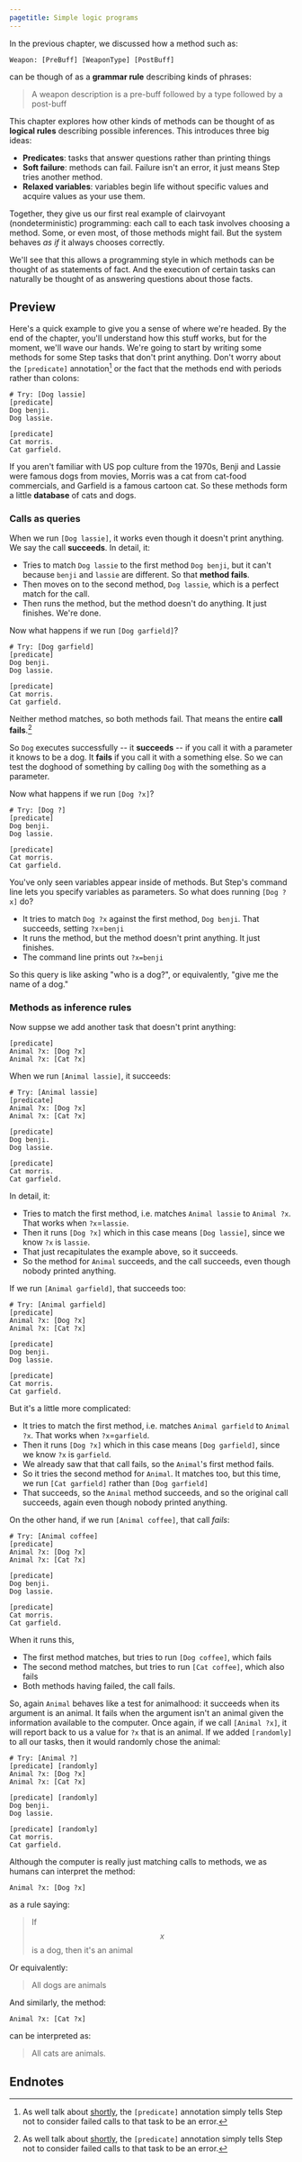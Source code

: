 ```yaml
---
pagetitle: Simple logic programs
---
```

In the previous chapter, we discussed how a method such as:
```step
Weapon: [PreBuff] [WeaponType] [PostBuff]
```
can be though of as a **grammar rule** describing kinds of phrases:

> A weapon description is a pre-buff followed by a type followed by a post-buff

This chapter explores how other kinds of methods can be thought of as **logical rules** describing possible inferences.  This introduces three big ideas:

* **Predicates**: tasks that answer questions rather than printing things
* **Soft failure**: methods can fail.  Failure isn't an error, it just means Step tries another method.
* **Relaxed variables**: variables begin life without specific values and acquire values as your use them.

Together, they give us our first real example of clairvoyant (nondeterministic) programming: each call to each task involves choosing a method.  Some, or even most, of those methods might fail.  But the system behaves *as if* it always chooses correctly.

We'll see that this allows a programming style in which methods can be thought of as statements of fact. And the execution of certain tasks can naturally be thought of as answering questions about those facts.

## Preview

Here's a quick example to give you a sense of where we're headed.  By the end of the chapter, you'll understand how this stuff works, but for the moment, we'll wave our hands.  We're going to start by writing some methods for some Step tasks that don't print anything.  Don't worry about the `[predicate]` annotation[^1] or the fact that the methods end with periods rather than colons:
```Step
# Try: [Dog lassie]
[predicate]
Dog benji.
Dog lassie.

[predicate]
Cat morris.
Cat garfield.
```
If you aren't familiar with US pop culture from the 1970s, Benji and Lassie were famous dogs from movies, Morris was a cat from cat-food commercials, and Garfield is a famous cartoon cat.  So these methods form a little **database** of cats and dogs.

### Calls as queries

When we run `[Dog lassie]`, it works even though it doesn't print anything.  We say the call **succeeds**.  In detail, it:

* Tries to match `Dog lassie` to the first method `Dog benji`, but it can't because `benji` and `lassie` are different.  So that **method fails**.
* Then moves on to the second method, `Dog lassie`, which is a perfect match for the call.
* Then runs the method, but the method doesn't do anything. It just finishes.  We're done.

Now what happens if we run `[Dog garfield]`? 
```Step
# Try: [Dog garfield]
[predicate]
Dog benji.
Dog lassie.

[predicate]
Cat morris.
Cat garfield.
```
Neither method matches, so both methods fail.  That means the entire **call fails**.[^1]

So `Dog` executes successfully -- it **succeeds** -- if you call it with a parameter it knows to be a dog.  It **fails** if you call it with a something else.  So we can test the doghood of something by calling `Dog` with the something as a parameter.

Now what happens if we run `[Dog ?x]`?
```Step
# Try: [Dog ?]
[predicate]
Dog benji.
Dog lassie.

[predicate]
Cat morris.
Cat garfield.
```

You've only seen variables appear inside of methods.  But Step's command line lets you specify variables as parameters.  So what does running `[Dog ?x]` do?

* It tries to match `Dog ?x` against the first method, `Dog benji`.  That succeeds, setting `?x`=`benji`
* It runs the method, but the method doesn't print anything. It just finishes.
* The command line prints out `?x=benji`

So this query is like asking "who is a dog?", or equivalently, "give me the name of a dog."

### Methods as inference rules

Now suppse we add another task that doesn't print anything:
```step
[predicate]
Animal ?x: [Dog ?x]
Animal ?x: [Cat ?x]
```

When we run `[Animal lassie]`, it succeeds:
```Step
# Try: [Animal lassie]
[predicate]
Animal ?x: [Dog ?x]
Animal ?x: [Cat ?x]

[predicate]
Dog benji.
Dog lassie.

[predicate]
Cat morris.
Cat garfield.  
```
In detail, it:

* Tries to match the first method, i.e. matches `Animal lassie` to `Animal ?x`.  That works when `?x`=`lassie`.
* Then it runs `[Dog ?x]` which in this case means `[Dog lassie]`, since we know `?x` is `lassie`.
* That just recapitulates the example above, so it succeeds.
* So the method for `Animal` succeeds, and the call succeeds, even though nobody printed anything.

If we run `[Animal garfield]`, that succeeds too:
```Step
# Try: [Animal garfield]
[predicate]
Animal ?x: [Dog ?x]
Animal ?x: [Cat ?x]

[predicate]
Dog benji.
Dog lassie.

[predicate]
Cat morris.
Cat garfield.  
```
But it's a little more complicated:

* It tries to match the first method, i.e. matches `Animal garfield` to `Animal ?x`.  That works when `?x`=`garfield`.
* Then it runs `[Dog ?x]` which in this case means `[Dog garfield]`, since we know `?x` is `garfield`.
* We already saw that that call fails, so the `Animal`'s first method fails.
* So it tries the second method for `Animal`.  It matches too, but this time, we run `[Cat garfield]` rather than `[Dog garfield]`
* That succeeds, so the `Animal` method succeeds, and so the original call succeeds, again even though nobody printed anything.

On the other hand, if we run `[Animal coffee]`, that call *fails*:
```Step
# Try: [Animal coffee]
[predicate]
Animal ?x: [Dog ?x]
Animal ?x: [Cat ?x]

[predicate]
Dog benji.
Dog lassie.

[predicate]
Cat morris.
Cat garfield.  
```
When it runs this,

* The first method matches, but tries to run `[Dog coffee]`, which fails
* The second method matches, but tries to run `[Cat coffee]`, which also fails
* Both methods having failed, the call fails.

So, again `Animal` behaves like a test for animalhood: it succeeds when its argument is an animal.  It fails when the argument isn't an animal given the information available to the computer.  Once again, if we call `[Animal ?x]`, it will report back to us a value for `?x` that is an animal.  If we added `[randomly]` to all our tasks, then it would randomly chose the animal:
```Step
# Try: [Animal ?]
[predicate] [randomly]
Animal ?x: [Dog ?x]
Animal ?x: [Cat ?x]

[predicate] [randomly]
Dog benji.
Dog lassie.

[predicate] [randomly]
Cat morris.
Cat garfield.  
```

Although the computer is really just matching calls to methods, we as humans can interpret the method:
```step
Animal ?x: [Dog ?x]
```
as a rule saying:

> If $$x$$ is a dog, then it's an animal

Or equivalently:

> All dogs are animals

And similarly, the method:
```step
Animal ?x: [Cat ?x]
```
can be interpreted as:

> All cats are animals.

## Endnotes

[^1]: As well talk about [shortly](predicates), the `[predicate]` annotation simply tells Step not to consider failed calls to that task to be an error.